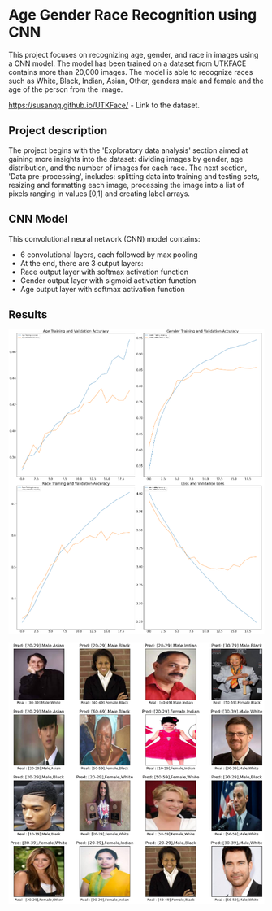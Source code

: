 

# Age Gender Race Recognition using CNN

This project focuses on recognizing age, gender, and race in images using a CNN model. The model has been trained on a dataset from UTKFACE contains more than 20,000 images. The model is able to recognize races such as White, Black, Indian, Asian, Other, genders male and female and the age of the person from the image.

https://susanqq.github.io/UTKFace/  - Link to the dataset.



## Project description
The project begins with the 'Exploratory data analysis' section aimed at gaining more insights into the dataset: dividing images by gender, age distribution, and the number of images for each race. The next section, 'Data pre-processing', includes: splitting data into training and testing sets, resizing and formatting each image, processing the image into a list of pixels ranging in values [0,1] and creating label arrays.

## CNN Model

This convolutional neural network (CNN) model contains: 

- 6 convolutional layers, each followed by max pooling 
- At the end, there are 3 output layers: 
- Race output layer with softmax activation function 
- Gender output layer with sigmoid activation function 
- Age output layer with softmax activation function

## Results 

![Plot of results](./ReadmeImg/plot_results.png)

![Predictions](./ReadmeImg/predictions.png)